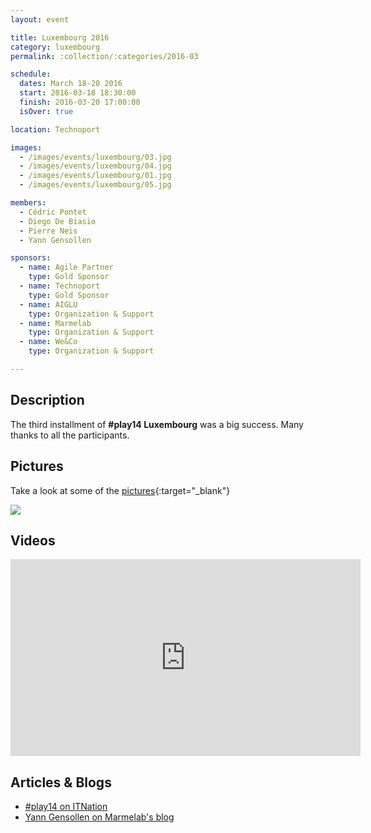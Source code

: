 ```yaml
---
layout: event

title: Luxembourg 2016
category: luxembourg
permalink: :collection/:categories/2016-03

schedule:
  dates: March 18-20 2016
  start: 2016-03-18 18:30:00
  finish: 2016-03-20 17:00:00
  isOver: true

location: Technoport

images:
  - /images/events/luxembourg/03.jpg
  - /images/events/luxembourg/04.jpg
  - /images/events/luxembourg/01.jpg
  - /images/events/luxembourg/05.jpg

members:
  - Cédric Pontet
  - Diego De Biasio
  - Pierre Neis
  - Yann Gensollen

sponsors:
  - name: Agile Partner
    type: Gold Sponsor
  - name: Technoport
    type: Gold Sponsor
  - name: AIGLU
    type: Organization & Support
  - name: Marmelab
    type: Organization & Support
  - name: We&Co
    type: Organization & Support

---
```


## Description
The third installment of **#play14 Luxembourg** was a big success.
Many thanks to all the participants.

## Pictures
Take a look at some of the [pictures](https://goo.gl/photos/XchFrWVz3C47BgD3A){:target="_blank"}

<a href='https://goo.gl/photos/XchFrWVz3C47BgD3A' target="_blank">
  <img src='https://lh3.googleusercontent.com/f4t0-f3FyarG2pKvfffPmKYSN0SDq9LlpA0pTgmG2z0RKynM6mSieiIOd4Et7UKUQOFQUNcpB3Sw1_idFHJJ_BjdlzPS1Rf69NRBOH-CREDUwgA8kTLFB1No7gZPSNtV--Qczw' />
</a>


## Videos

<iframe width="560" height="315" src="https://www.youtube.com/embed/videoseries?list=PL6VQoC829PV1CY0-csEDYiaT-2pnsMzeU" frameborder="0" allowfullscreen></iframe>

## Articles & Blogs

* [#play14 on ITNation](http://www.itnation.lu/play14-luxembourg-are-you-ready-to-play/)
* [Yann Gensollen on Marmelab's blog](https://marmelab.com/blog/2016/05/04/play14.html)